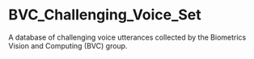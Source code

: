 # BVC_Challenging_Voice_Set
A database of challenging voice utterances collected by the Biometrics Vision and Computing (BVC) group.
